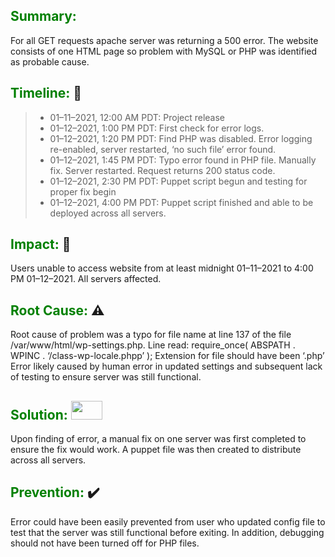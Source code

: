 ## <span style="color:green">Summary:</span>

For all GET requests apache server was returning a 500 error. The website consists of one HTML page so problem with MySQL or PHP was identified as probable cause.

## <span style="color:green">Timeline:</span> :vertical_traffic_light:

>
>>
>* 01–11–2021, 12:00 AM PDT: Project release
>* 01–12–2021, 1:00 PM PDT: First check for error logs.
>* 01–12–2021, 1:20 PM PDT: Find  PHP was disabled. Error logging re-enabled, server restarted, ‘no such file’ error found.
>* 01–12–2021, 1:45 PM PDT: Typo error found in PHP file. Manually fix. Server restarted. Request returns 200 status code.
>* 01–12–2021, 2:30 PM PDT: Puppet script begun and testing for proper fix begin
>* 01–12–2021, 4:00 PM PDT: Puppet script finished and able to be deployed across all servers.

## <span style="color:green">Impact:</span> :construction:
Users unable to access website from at least midnight 01–11–2021 to 4:00 PM 01–12–2021. All servers affected.

## <span style="color:green">Root Cause:</span> :warning:

Root cause of problem was a typo for file name at line 137 of the file /var/www/html/wp-settings.php. Line read: require_once( ABSPATH . WPINC . ‘/class-wp-locale.phpp’ );
Extension for file should have been ‘.php’
Error likely caused by human error in updated settings and subsequent lack of testing to ensure server was still functional.

## <span style="color:green">Solution:</span> <img src="https://user-images.githubusercontent.com/66263776/91668517-ebe66c80-ead2-11ea-9f3a-cb4fd48c62a5.gif" width="50" height="30">
Upon finding of error, a manual fix on one server was first completed to ensure the fix would work. A puppet file was then created to distribute across all servers.

## <span style="color:green">Prevention:</span> :heavy_check_mark:
Error could have been easily prevented from user who updated config file to test that the server was still functional before exiting. In addition, debugging should not have been turned off for PHP files.